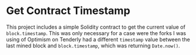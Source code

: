 # Get Contract Timestamp

This project includes a simple Solidity contract to get the current value of `block.timestamp`. This was only necessary for a case were the forks I was using of Optimism on Tenderly had a different `timestamp` value between the last mined block and `block.timestamp`, which was returning `Date.now()`.

